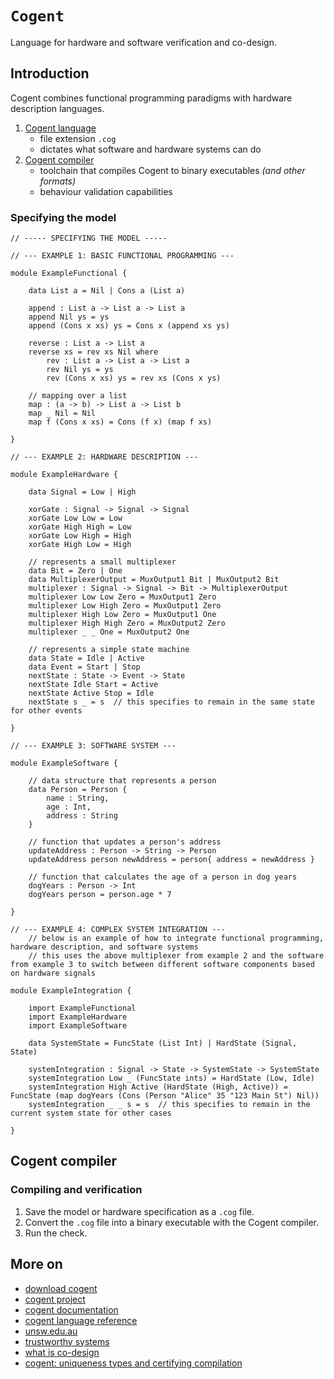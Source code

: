 # `Cogent`

Language for hardware and software verification and co-design.

## Introduction

Cogent combines functional programming paradigms with hardware description languages.

1. [Cogent language](#specifying-the-model)
    * file extension `.cog`
    * dictates what software and hardware systems can do
2. [Cogent compiler](#cogent-compiler)
    * toolchain that compiles Cogent to binary executables *(and other formats)*
    * behaviour validation capabilities

### Specifying the model

```cog
// ----- SPECIFYING THE MODEL -----

// --- EXAMPLE 1: BASIC FUNCTIONAL PROGRAMMING ---

module ExampleFunctional {

    data List a = Nil | Cons a (List a)

    append : List a -> List a -> List a
    append Nil ys = ys
    append (Cons x xs) ys = Cons x (append xs ys)

    reverse : List a -> List a
    reverse xs = rev xs Nil where
        rev : List a -> List a -> List a
        rev Nil ys = ys
        rev (Cons x xs) ys = rev xs (Cons x ys)

    // mapping over a list
    map : (a -> b) -> List a -> List b
    map _ Nil = Nil
    map f (Cons x xs) = Cons (f x) (map f xs)

}

// --- EXAMPLE 2: HARDWARE DESCRIPTION ---

module ExampleHardware {

    data Signal = Low | High

    xorGate : Signal -> Signal -> Signal
    xorGate Low Low = Low
    xorGate High High = Low
    xorGate Low High = High
    xorGate High Low = High

    // represents a small multiplexer
    data Bit = Zero | One
    data MultiplexerOutput = MuxOutput1 Bit | MuxOutput2 Bit
    multiplexer : Signal -> Signal -> Bit -> MultiplexerOutput
    multiplexer Low Low Zero = MuxOutput1 Zero
    multiplexer Low High Zero = MuxOutput1 Zero
    multiplexer High Low Zero = MuxOutput1 One
    multiplexer High High Zero = MuxOutput2 Zero
    multiplexer _ _ One = MuxOutput2 One

    // represents a simple state machine
    data State = Idle | Active
    data Event = Start | Stop
    nextState : State -> Event -> State
    nextState Idle Start = Active
    nextState Active Stop = Idle
    nextState s _ = s  // this specifies to remain in the same state for other events

}

// --- EXAMPLE 3: SOFTWARE SYSTEM ---

module ExampleSoftware {

    // data structure that represents a person
    data Person = Person {
        name : String,
        age : Int,
        address : String
    }

    // function that updates a person's address
    updateAddress : Person -> String -> Person
    updateAddress person newAddress = person{ address = newAddress }

    // function that calculates the age of a person in dog years
    dogYears : Person -> Int
    dogYears person = person.age * 7

}

// --- EXAMPLE 4: COMPLEX SYSTEM INTEGRATION ---
    // below is an example of how to integrate functional programming, hardware description, and software systems
    // this uses the above multiplexer from example 2 and the software from example 3 to switch between different software components based on hardware signals

module ExampleIntegration {

    import ExampleFunctional
    import ExampleHardware
    import ExampleSoftware

    data SystemState = FuncState (List Int) | HardState (Signal, State)

    systemIntegration : Signal -> State -> SystemState -> SystemState
    systemIntegration Low _ (FuncState ints) = HardState (Low, Idle)
    systemIntegration High Active (HardState (High, Active)) = FuncState (map dogYears (Cons (Person "Alice" 35 "123 Main St") Nil))
    systemIntegration _ _ s = s  // this specifies to remain in the current system state for other cases

}
```

## Cogent compiler

### Compiling and verification

1. Save the model or hardware specification as a `.cog` file.
2. Convert the `.cog` file into a binary executable with the Cogent compiler.
3. Run the check.

## More on

* [download cogent](https://cogenttools.org/download.html)
* [cogent project](https://github.com/au-ts/cogent)
* [cogent documentation](https://cogent.readthedocs.io/en/latest/)
* [cogent language reference](https://cogentlang.org/docs/reference.pdf)
* [unsw.edu.au](https://www.unsw.edu.au/)
* [trustworthy systems](https://trustworthy.systems/projects/OLD/cogent/)
* [what is co-design](https://www.beyondstickynotes.com/what-is-codesign)
* [cogent: uniqueness types and certifying compilation](https://www.cambridge.org/core/services/aop-cambridge-core/content/view/47AC86F02534818B95A56FA1A283A0A6/S095679682100023Xa.pdf/cogent-uniqueness-types-and-certifying-compilation.pdf)
